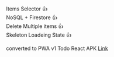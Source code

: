 Items Selector  :+1:<br>
NoSQL + Firestore :+1: <br>
Delete Multiple items :+1:<br>
Skeleton Loadeing State  :+1:<br>




converted to PWA v1 Todo React APK [Link](https://drive.google.com/drive/folders/1bl4e6mg2v8FKn_CPRTDHl7bN8VMUPArO?usp=sharing)

